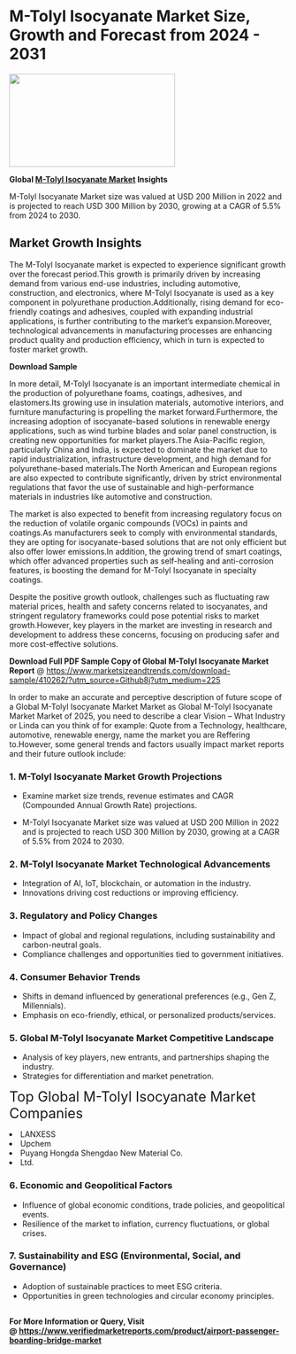 <H1>M-Tolyl Isocyanate Market Size, Growth and Forecast from 2024 - 2031</H1><img class="aligncenter size-medium wp-image-584254" src="https://thirdeyenews.in/wp-content/uploads/2024/09/Global-Market-Research-300x168.jpeg" alt="" width="300" height="168" /><p><strong>Global&nbsp;<a href="https://www.marketsizeandtrends.com/download-sample/410262/?utm_source=Github8j?utm_medium=225">M-Tolyl Isocyanate Market</a> Insights</strong></p><p>M-Tolyl Isocyanate Market size was valued at USD 200 Million in 2022 and is projected to reach USD 300 Million by 2030, growing at a CAGR of 5.5% from 2024 to 2030.</p><p><h2>Market Growth Insights</h2> <p>The M-Tolyl Isocyanate market is expected to experience significant growth over the forecast period.This growth is primarily driven by increasing demand from various end-use industries, including automotive, construction, and electronics, where M-Tolyl Isocyanate is used as a key component in polyurethane production.Additionally, rising demand for eco-friendly coatings and adhesives, coupled with expanding industrial applications, is further contributing to the market’s expansion.Moreover, technological advancements in manufacturing processes are enhancing product quality and production efficiency, which in turn is expected to foster market growth.</p> <p><strong>Download Sample</strong></p> <p>In more detail, M-Tolyl Isocyanate is an important intermediate chemical in the production of polyurethane foams, coatings, adhesives, and elastomers.Its growing use in insulation materials, automotive interiors, and furniture manufacturing is propelling the market forward.Furthermore, the increasing adoption of isocyanate-based solutions in renewable energy applications, such as wind turbine blades and solar panel construction, is creating new opportunities for market players.The Asia-Pacific region, particularly China and India, is expected to dominate the market due to rapid industrialization, infrastructure development, and high demand for polyurethane-based materials.The North American and European regions are also expected to contribute significantly, driven by strict environmental regulations that favor the use of sustainable and high-performance materials in industries like automotive and construction.</p> <p>The market is also expected to benefit from increasing regulatory focus on the reduction of volatile organic compounds (VOCs) in paints and coatings.As manufacturers seek to comply with environmental standards, they are opting for isocyanate-based solutions that are not only efficient but also offer lower emissions.In addition, the growing trend of smart coatings, which offer advanced properties such as self-healing and anti-corrosion features, is boosting the demand for M-Tolyl Isocyanate in specialty coatings.</p> <p>Despite the positive growth outlook, challenges such as fluctuating raw material prices, health and safety concerns related to isocyanates, and stringent regulatory frameworks could pose potential risks to market growth.However, key players in the market are investing in research and development to address these concerns, focusing on producing safer and more cost-effective solutions.</p> <p><span class=""><strong>Download Full PDF Sample Copy of Global M-Tolyl Isocyanate Market Report</strong> @ <a href="https://www.marketsizeandtrends.com/download-sample/410262/?utm_source=Github8j?utm_medium=225" target="_blank">https://www.marketsizeandtrends.com/download-sample/410262/?utm_source=Github8j?utm_medium=225</a></span></p><p>In order to make an accurate and perceptive description of future scope of a Global&nbsp;M-Tolyl Isocyanate Market Market as Global&nbsp;M-Tolyl Isocyanate Market Market of 2025, you need to describe a clear Vision &ndash; What Industry or Linda can you think of for example: Quote from a Technology, healthcare, automotive, renewable energy, name the market you are Reffering to.However, some general trends and factors usually impact market reports and their future outlook include:</p><h3>1.&nbsp;<strong>M-Tolyl Isocyanate Market Growth Projections</strong></h3><ul><li>Examine market size trends, revenue estimates and CAGR (Compounded Annual Growth Rate) projections.</li><li><p>M-Tolyl Isocyanate Market size was valued at USD 200 Million in 2022 and is projected to reach USD 300 Million by 2030, growing at a CAGR of 5.5% from 2024 to 2030.</p></li></ul><h3>2.&nbsp;<strong>M-Tolyl Isocyanate Market Technological Advancements</strong></h3><ul><li>Integration of AI, IoT, blockchain, or automation in the industry.</li><li>Innovations driving cost reductions or improving efficiency.</li></ul><h3>3.&nbsp;<strong>Regulatory and Policy Changes</strong></h3><ul><li>Impact of global and regional regulations, including sustainability and carbon-neutral goals.</li><li>Compliance challenges and opportunities tied to government initiatives.</li></ul><h3>4.&nbsp;<strong>Consumer Behavior Trends</strong></h3><ul><li>Shifts in demand influenced by generational preferences (e.g., Gen Z, Millennials).</li><li>Emphasis on eco-friendly, ethical, or personalized products/services.</li></ul><h3>5.&nbsp;<strong>Global M-Tolyl Isocyanate Market Competitive Landscape</strong></h3><ul><li>Analysis of key players, new entrants, and partnerships shaping the industry.</li><li>Strategies for differentiation and market penetration.</li></ul><p data-pm-slice="1 1 []"><span style="color: inherit; font-family: inherit; font-size: 25px;">Top Global M-Tolyl Isocyanate Market Companies</span></p><div class="" data-test-id=""><p><li>LANXESS</li><li> Upchem</li><li> Puyang Hongda Shengdao New Material Co.</li><li> Ltd.</li></p></div><h3>6.&nbsp;<strong>Economic and Geopolitical Factors</strong></h3><ul><li>Influence of global economic conditions, trade policies, and geopolitical events.</li><li>Resilience of the market to inflation, currency fluctuations, or global crises.</li></ul><h3>7.&nbsp;<strong>Sustainability and ESG (Environmental, Social, and Governance)</strong></h3><ul><li>Adoption of sustainable practices to meet ESG criteria.</li><li>Opportunities in green technologies and circular economy principles.</li></ul><h2><strong style="font-size: 14px;">For More Information or Query, Visit @&nbsp;</strong><a style="background-color: #ffffff; font-size: 14px;" href="https://www.marketsizeandtrends.com/report/m-tolyl-isocyanate-market/" target="_blank">https://www.verifiedmarketreports.com/product/airport-passenger-boarding-bridge-market</a></h2>
